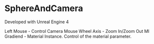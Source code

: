 # SphereAndCamera

Developed with Unreal Engine 4

Left Mouse - Control Camera
Mouse Wheel Axis - Zoom In/Zoom Out
MI Gradiend - Material Instance. Control of the material parameter. 
